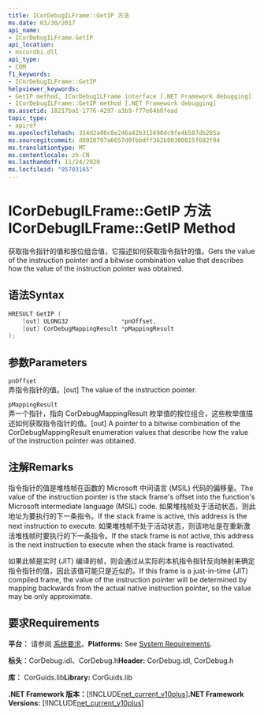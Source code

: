 ```yaml
---
title: ICorDebugILFrame::GetIP 方法
ms.date: 03/30/2017
api_name:
- ICorDebugILFrame.GetIP
api_location:
- mscordbi.dll
api_type:
- COM
f1_keywords:
- ICorDebugILFrame::GetIP
helpviewer_keywords:
- GetIP method, ICorDebugILFrame interface [.NET Framework debugging]
- ICorDebugILFrame::GetIP method [.NET Framework debugging]
ms.assetid: 18217ba1-1776-4297-a3b9-f77e64b0fead
topic_type:
- apiref
ms.openlocfilehash: 314d2a06c8e246a42b315690dc9fe4b507db285a
ms.sourcegitcommit: d8020797a6657d0fbbdff362b80300815f682f94
ms.translationtype: MT
ms.contentlocale: zh-CN
ms.lasthandoff: 11/24/2020
ms.locfileid: "95703165"
---
```

# <a name="icordebugilframegetip-method"></a><span data-ttu-id="923ea-102">ICorDebugILFrame::GetIP 方法</span><span class="sxs-lookup"><span data-stu-id="923ea-102">ICorDebugILFrame::GetIP Method</span></span>

<span data-ttu-id="923ea-103">获取指令指针的值和按位组合值，它描述如何获取指令指针的值。</span><span class="sxs-lookup"><span data-stu-id="923ea-103">Gets the value of the instruction pointer and a bitwise combination value that describes how the value of the instruction pointer was obtained.</span></span>  
  
## <a name="syntax"></a><span data-ttu-id="923ea-104">语法</span><span class="sxs-lookup"><span data-stu-id="923ea-104">Syntax</span></span>  
  
```cpp  
HRESULT GetIP (  
    [out] ULONG32               *pnOffset,
    [out] CorDebugMappingResult *pMappingResult  
);  
```  
  
## <a name="parameters"></a><span data-ttu-id="923ea-105">参数</span><span class="sxs-lookup"><span data-stu-id="923ea-105">Parameters</span></span>  

 `pnOffset`  
 <span data-ttu-id="923ea-106">弄指令指针的值。</span><span class="sxs-lookup"><span data-stu-id="923ea-106">[out] The value of the instruction pointer.</span></span>  
  
 `pMappingResult`  
 <span data-ttu-id="923ea-107">弄一个指针，指向 CorDebugMappingResult 枚举值的按位组合，这些枚举值描述如何获取指令指针的值。</span><span class="sxs-lookup"><span data-stu-id="923ea-107">[out] A pointer to a bitwise combination of the CorDebugMappingResult enumeration values that describe how the value of the instruction pointer was obtained.</span></span>  
  
## <a name="remarks"></a><span data-ttu-id="923ea-108">注解</span><span class="sxs-lookup"><span data-stu-id="923ea-108">Remarks</span></span>  

 <span data-ttu-id="923ea-109">指令指针的值是堆栈帧在函数的 Microsoft 中间语言 (MSIL) 代码的偏移量。</span><span class="sxs-lookup"><span data-stu-id="923ea-109">The value of the instruction pointer is the stack frame's offset into the function's Microsoft intermediate language (MSIL) code.</span></span> <span data-ttu-id="923ea-110">如果堆栈帧处于活动状态，则此地址为要执行的下一条指令。</span><span class="sxs-lookup"><span data-stu-id="923ea-110">If the stack frame is active, this address is the next instruction to execute.</span></span> <span data-ttu-id="923ea-111">如果堆栈帧不处于活动状态，则该地址是在重新激活堆栈帧时要执行的下一条指令。</span><span class="sxs-lookup"><span data-stu-id="923ea-111">If the stack frame is not active, this address is the next instruction to execute when the stack frame is reactivated.</span></span>  
  
 <span data-ttu-id="923ea-112">如果此帧是实时 (JIT) 编译的帧，则会通过从实际的本机指令指针反向映射来确定指令指针的值，因此该值可能只是近似的。</span><span class="sxs-lookup"><span data-stu-id="923ea-112">If this frame is a just-in-time (JIT) compiled frame, the value of the instruction pointer will be determined by mapping backwards from the actual native instruction pointer, so the value may be only approximate.</span></span>  
  
## <a name="requirements"></a><span data-ttu-id="923ea-113">要求</span><span class="sxs-lookup"><span data-stu-id="923ea-113">Requirements</span></span>  

 <span data-ttu-id="923ea-114">**平台：** 请参阅 [系统要求](../../get-started/system-requirements.md)。</span><span class="sxs-lookup"><span data-stu-id="923ea-114">**Platforms:** See [System Requirements](../../get-started/system-requirements.md).</span></span>  
  
 <span data-ttu-id="923ea-115">**标头**：CorDebug.idl、CorDebug.h</span><span class="sxs-lookup"><span data-stu-id="923ea-115">**Header:** CorDebug.idl, CorDebug.h</span></span>  
  
 <span data-ttu-id="923ea-116">**库：** CorGuids.lib</span><span class="sxs-lookup"><span data-stu-id="923ea-116">**Library:** CorGuids.lib</span></span>  
  
 <span data-ttu-id="923ea-117">**.NET Framework 版本：**[!INCLUDE[net_current_v10plus](../../../../includes/net-current-v10plus-md.md)]</span><span class="sxs-lookup"><span data-stu-id="923ea-117">**.NET Framework Versions:** [!INCLUDE[net_current_v10plus](../../../../includes/net-current-v10plus-md.md)]</span></span>
